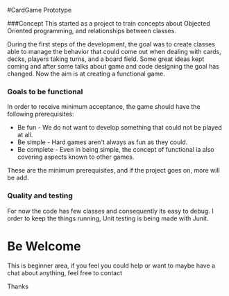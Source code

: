 #CardGame Prototype

###Concept
This started as a project to train concepts about Objected Oriented programming, and relationships between classes. 

During the first steps of the development, the goal was to create classes able to manage the behavior that could come out when dealing with cards, decks, players taking turns, and a board field.
Some great ideas kept coming and after some talks about game and code designing the goal has changed. Now the aim is at creating a functional game.

### Goals to be functional

In order to receive minimum acceptance, the game should have the following prerequisites:

* Be fun - We do not want to develop something that could not be played at all.
* Be simple - Hard games aren't always as fun as they could.
* Be complete - Even in being simple, the concept of functional ia also covering aspects known to other games.

These are the minimum prerequisites, and if the project goes on, more will be add.

### Quality and testing

For now the code has few classes and consequently its easy to debug.
I order to keep the things running, Unit testing is being made with Junit.

# Be Welcome

This is beginner area, if you feel you could help or want to maybe have a chat about anything, feel free to contact

Thanks   